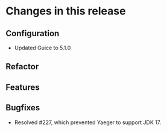 # Changes in this release

## Configuration

* Updated Guice to 5.1.0

## Refactor

## Features

## Bugfixes

* Resolved #227, which prevented Yaeger to support JDK 17.
